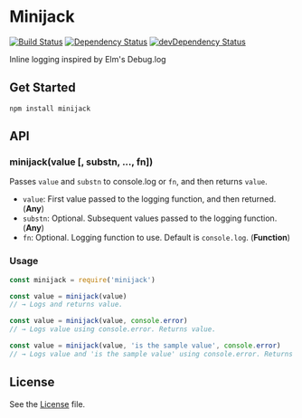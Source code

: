 # Minijack

[![Build Status](https://travis-ci.org/grindcode/minijack.svg?branch=master)](https://travis-ci.org/grindcode/minijack) [![Dependency Status](https://david-dm.org/grindcode/minijack.svg)](https://david-dm.org/grindcode/minijack) [![devDependency Status](https://david-dm.org/grindcode/minijack/dev-status.svg)](https://david-dm.org/grindcode/minijack#info=devDependencies)

Inline logging inspired by Elm's Debug.log

## Get Started
```shell
npm install minijack
```

## API
### minijack(value [, substn, ..., fn])
Passes `value` and `substn` to console.log or `fn`, and then returns `value`.
* `value`: First value passed to the logging function, and then returned. (**Any**)
* `substn`: Optional. Subsequent values passed to the logging function. (**Any**)
* `fn`: Optional. Logging function to use. Default is `console.log`. (**Function**)

### Usage
```javascript
const minijack = require('minijack')

const value = minijack(value)
// → Logs and returns value.

const value = minijack(value, console.error)
// → Logs value using console.error. Returns value.

const value = minijack(value, 'is the sample value', console.error)
// → Logs value and 'is the sample value' using console.error. Returns value.
```

## License
See the [License](LICENSE) file.
